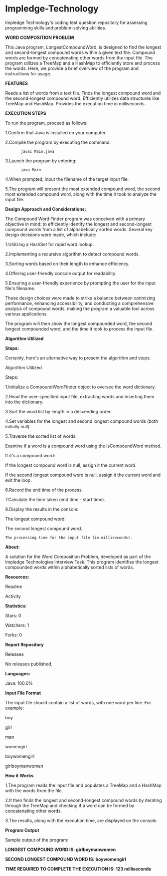 # Impledge-Technology
Impledge Technology's coding test question repository for assessing programming skills and problem-solving abilities.

**WORD COMPOSITION PROBLEM**

This Java program, LongestCompoundWord, is designed to find the longest and second-longest compound words within a given text file. Compound words are formed by concatenating other words from the input file. The program utilizes a TreeMap and a HashMap to efficiently store and process the words. Here, we provide a brief overview of the program and instructions for usage.

**FEATURES**

Reads a list of words from a text file.
Finds the longest compound word and the second-longest compound word.
Efficiently utilizes data structures like TreeMap and HashMap.
Provides the execution time in milliseconds.

**EXECUTION STEPS**

To run the program, proceed as follows:

1.Confirm that Java is installed on your computer.

2.Compile the program by executing the command:

           javac Main.java

3.Launch the program by entering:

           java Main

4.When prompted, input the filename of the target input file.

5.The program will present the most extended compound word, the second most extended compound word, along with the time it took to analyze the input file.

**Design Approach and Considerations:**

The Compound Word Finder program was conceived with a primary objective in mind: to efficiently identify the longest and second-longest compound words from a list of alphabetically sorted words. Several key design decisions were made, which include:

1.Utilizing a HashSet for rapid word lookup.

2.Implementing a recursive algorithm to detect compound words.

3.Sorting words based on their length to enhance efficiency.

4.Offering user-friendly console output for readability.

5.Ensuring a user-friendly experience by prompting the user for the input file's filename.

These design choices were made to strike a balance between optimizing performance, enhancing accessibility, and conducting a comprehensive analysis of compound words, making the program a valuable tool across various applications.

The program will then show the longest compounded word, the second longest compounded word, and the time it took to process the input file.  

**Algorithm Utilized**

  **Steps:**

  
Certainly, here's an alternative way to present the algorithm and steps:

Algorithm Utilized

Steps:

1.Initialize a CompoundWordFinder object to oversee the word dictionary.

2.Read the user-specified input file, extracting words and inserting them into the dictionary.

3.Sort the word list by length in a descending order.

4.Set variables for the longest and second longest compound words (both initially null).

5.Traverse the sorted list of words:

  Examine if a word is a compound word using the isCompoundWord method.

  If it's a compound word:

   If the longest compound word is null, assign it the current word.
   
   If the second longest compound word is null, assign it the current word and exit the loop.

6.Record the end time of the process.

7.Calculate the time taken (end time - start time).

8.Display the results in the console:

   The longest compound word.

   The second longest compound word.

    The processing time for the input file (in milliseconds).

**About:**

A solution for the Word Composition Problem, developed as part of the Impledge Technologies Interview Task. This program identifies the longest compounded words within alphabetically sorted lists of words.

**Resources:**

Readme

Activity

**Statistics:**

Stars: 0

Watchers: 1

Forks: 0

**Report Repository**

Releases

No releases published.

**Languages:**

Java: 100.0%

**Input File Format**

The input file should contain a list of words, with one word per line. For example:

boy

girl

man

womengirl

boywomengirl

girlboymanwomen

**How it Works**

1.The program reads the input file and populates a TreeMap and a HashMap with the words from the file.

2.It then finds the longest and second-longest compound words by iterating through the TreeMap and checking if a word can be formed by concatenating other words.

3.The results, along with the execution time, are displayed on the console.

**Program Output**

Sample output of the program:

**LONGEST COMPOUND WORD IS: girlboymanwomen**

**SECOND LONGEST COMPOUND WORD IS: boywomengirl**

**TIME REQUIRED TO COMPLETE THE EXECUTION IS: 123 milliseconds**
